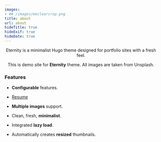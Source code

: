 ```yaml
---
images:
- ## /images/meclearcrop.png
title: about
url: about
hideTitle: true
hideExif: true
hideDate: true
---
```


<div align="center">
	<p>
        Eternity is a minimalist Hugo theme designed for portfolio sites with a fresh feel.
	</p>
	<p>
		This is demo site for <strong>Eternity</strong> theme. All images are taken from Unsplash.
	</p>
</div>

### Features

- **Configurable** features.

- [Resume](/images/thecastle.png)

- **Multiple images** support.

- Clean, fresh, **minimalist**.

- Integrated **lazy load**.

- Automatically creates **resized** thumbnails.


